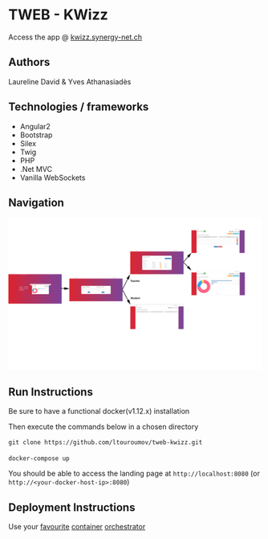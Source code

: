 # TWEB - KWizz

Access the app @ [kwizz.synergy-net.ch](http://kwizz.synergy-net.ch/)

## Authors
Laureline David & Yves Athanasiadès

## Technologies / frameworks
  * Angular2
  * Bootstrap
  * Silex
  * Twig
  * PHP
  * .Net MVC
  * Vanilla WebSockets

## Navigation
![image](nav_chart.png)

## Run Instructions
Be sure to have a functional docker(v1.12.x) installation

Then execute the commands below in a chosen directory

```
git clone https://github.com/ltouroumov/tweb-kwizz.git

docker-compose up
```

You should be able to access the landing page at `http://localhost:8080` (or `http://<your-docker-host-ip>:8080`)

## Deployment Instructions

Use your [favourite](http://k8s.io) [container](http://dcos.io) [orchestrator](http://rancher.com)
